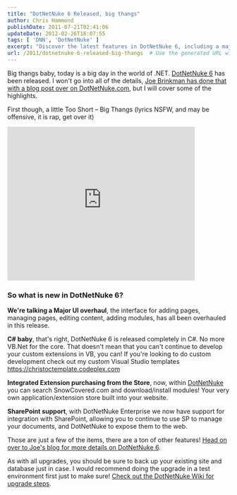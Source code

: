 ```yaml
---
title: "DotNetNuke 6 Released, big thangs"
author: Chris Hammond
publishDate: 2011-07-21T02:41:06
updateDate: 2012-02-26T18:07:55
tags: [ 'DNN', 'DotNetNuke' ]
excerpt: "Discover the latest features in DotNetNuke 6, including a major UI overhaul, C# core release, integrated extension purchasing, and SharePoint support. Start upgrading safely today!"
url: /2011/dotnetnuke-6-released-big-thangs  # Use the generated URL with year
---
```

<p>Big thangs baby, today is a big day in the world of .NET. <a href="https://www.dotnetnuke.com/" target="_blank">DotNetNuke 6</a> has been released. I won't go into all of the details, <a href="https://www.dotnetnuke.com/Resources/Blogs/EntryId/3137/Announcing-DotNetNuke-6.aspx" target="_blank">Joe Brinkman has done that with a blog post over on DotNetNuke.com</a>, but I will cover some of the highlights. </p> <p>First though, a little Too Short &ndash; Big Thangs (lyrics NSFW, and may be offensive, it is rap, get over it)</p> <p><iframe height="349" src="https://www.youtube.com/embed/4nVWTfHq4cE?rel=0" frameborder="0" width="425" allowfullscreen="allowfullscreen"></iframe></p> <h3>So what is new in DotNetNuke 6? </h3> <p><strong>We're talking a Major UI overhaul</strong>, the interface for adding pages, managing pages, editing content, adding modules, has all been overhauled in this release.</p> <p><strong>C# baby</strong>, that's right, DotNetNuke 6 is released completely in C#. No more VB.Net for the core. That doesn't mean that you can't continue to develop your custom extensions in VB, you can! If you're looking to do custom development check out my custom Visual Studio templates <a href="https://christoctemplate.codeplex.com">https://christoctemplate.codeplex.com</a> </p> <p><strong>Integrated Extension purchasing from the Store</strong>, now, within <a href="https://www.dotnetnuke.com/" target="_blank">DotNetNuke</a> you can search SnowCovered.com and download/install modules! Your very own application/extension store built into your website.</p> <p><strong>SharePoint support</strong>, with DotNetNuke Enterprise we now have support for integration with SharePoint, allowing you to continue to use SP to manage your documents, and DotNetNuke to expose them to the web.</p> <p>Those are just a few of the items, there are a ton of other features! <a href="https://www.dotnetnuke.com/Resources/Blogs/EntryId/3137/Announcing-DotNetNuke-6.aspx" target="_blank">Head on over to Joe's blog for more details on DotNetNuke 6</a>.</p> <p>As with all upgrades, you should be sure to back up your existing site and database just in case. I would recommend doing the upgrade in a test environment first just to make sure! <a href="https://www.dotnetnuke.com/Resources/Wiki/Page/Upgrading-DotNetNuke.aspx">Check out the DotNetNuke Wiki for upgrade steps</a>.</p>


